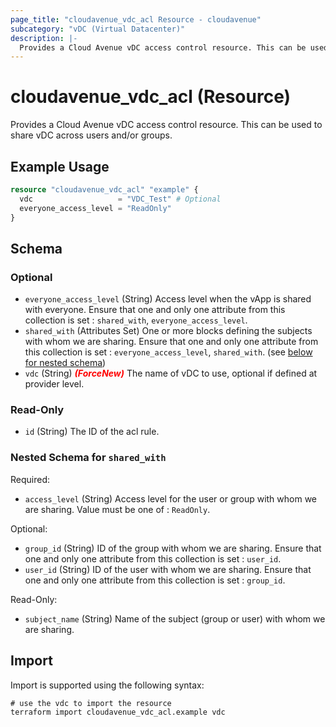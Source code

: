 ```yaml
---
page_title: "cloudavenue_vdc_acl Resource - cloudavenue"
subcategory: "vDC (Virtual Datacenter)"
description: |-
  Provides a Cloud Avenue vDC access control resource. This can be used to share vDC across users and/or groups.
---
```


# cloudavenue_vdc_acl (Resource)

Provides a Cloud Avenue vDC access control resource. This can be used to share vDC across users and/or groups.

## Example Usage

```terraform
resource "cloudavenue_vdc_acl" "example" {
  vdc                   = "VDC_Test" # Optional
  everyone_access_level = "ReadOnly"
}
```

<!-- schema generated by tfplugindocs -->
## Schema

### Optional

- `everyone_access_level` (String) Access level when the vApp is shared with everyone. Ensure that one and only one attribute from this collection is set : `shared_with`, `everyone_access_level`.
- `shared_with` (Attributes Set) One or more blocks defining the subjects with whom we are sharing. Ensure that one and only one attribute from this collection is set : `everyone_access_level`, `shared_with`. (see [below for nested schema](#nestedatt--shared_with))
- `vdc` (String) <i style="color:red;font-weight: bold">(ForceNew)</i> The name of vDC to use, optional if defined at provider level.

### Read-Only

- `id` (String) The ID of the acl rule.

<a id="nestedatt--shared_with"></a>
### Nested Schema for `shared_with`

Required:

- `access_level` (String) Access level for the user or group with whom we are sharing. Value must be one of : `ReadOnly`.

Optional:

- `group_id` (String) ID of the group with whom we are sharing. Ensure that one and only one attribute from this collection is set : `user_id`.
- `user_id` (String) ID of the user with whom we are sharing. Ensure that one and only one attribute from this collection is set : `group_id`.

Read-Only:

- `subject_name` (String) Name of the subject (group or user) with whom we are sharing.

## Import

Import is supported using the following syntax:
```shell
# use the vdc to import the resource
terraform import cloudavenue_vdc_acl.example vdc
```

